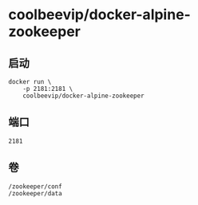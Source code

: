 coolbeevip/docker-alpine-zookeeper
==============

启动
-----
~~~~
docker run \
    -p 2181:2181 \
    coolbeevip/docker-alpine-zookeeper
~~~~

端口
-----

    2181

卷
-----    

    /zookeeper/conf    
    /zookeeper/data
